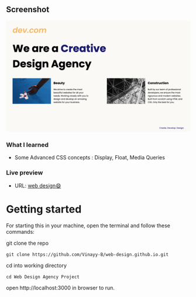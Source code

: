 ## Screenshot

![](./Web%20Design%20Agency%20Project/screenshot.png)

### What I learned

- Some Advanced CSS concepts : Display, Float, Media Queries

### Live preview

- URL: [web design:smile:](https://webDesign.github.io.)


# Getting started
For starting this in your machine, open the terminal and follow these commands:

git clone the repo
```
git clone https://github.com/Vinayy-B/web-design.github.io.git
```
cd into working directory
```
cd Web Design Agency Project
```

open http://localhost:3000 in browser to run.